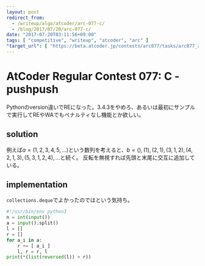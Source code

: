 ```yaml
---
layout: post
redirect_from:
  - /writeup/algo/atcoder/arc-077-c/
  - /blog/2017/07/20/arc-077-c/
date: "2017-07-20T03:11:56+09:00"
tags: [ "competitive", "writeup", "atcoder", "arc" ]
"target_url": [ "https://beta.atcoder.jp/contests/arc077/tasks/arc077_a" ]
---
```


# AtCoder Regular Contest 077: C - pushpush

Pythonのversion違いでREになった。3.4.3をやめろ、あるいは最初にサンプルで実行してREやWAでもペナルティなし機能とか欲しい。

## solution

例えば$a = (1, 2, 3, 4, 5, \dots)$という数列を考えると、$b = (), (1 ), (2, 1), (3, 1, 2), (4, 2, 1, 3), (5, 3, 1, 2, 4), \dots$と続く。
反転を無視すれば先頭と末尾に交互に追加している。

## implementation

`collections.deque`でよかったのではという気持ち。

``` python
#!/usr/bin/env python3
n = int(input())
a = input().split()
l = []
r = []
for a_i in a:
    r += [ a_i ]
    l, r = r, l
print(*(list(reversed(l)) + r))
```
